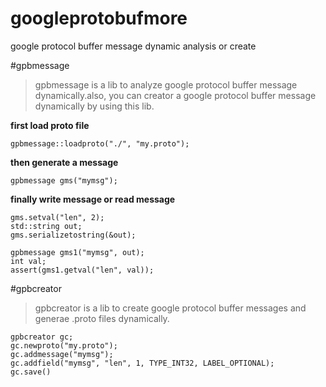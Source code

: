 # googleprotobufmore
google protocol buffer message dynamic analysis or create

#gpbmessage
>gpbmessage is a lib to analyze google protocol buffer message dynamically.also, you can creator a google protocol buffer message dynamically by using this lib.

**first load proto file**
```
gpbmessage::loadproto("./", "my.proto");
```
**then generate a message**
```
gpbmessage gms("mymsg");
```
**finally write message or read message**
```
gms.setval("len", 2);
std::string out;
gms.serializetostring(&out);

gpbmessage gms1("mymsg", out);
int val;
assert(gms1.getval("len", val));
```

#gpbcreator
>gpbcreator is a lib to create google protocol buffer messages and generae .proto files dynamically.

```
gpbcreator gc;
gc.newproto("my.proto");
gc.addmessage("mymsg");
gc.addfield("mymsg", "len", 1, TYPE_INT32, LABEL_OPTIONAL);
gc.save()
```
